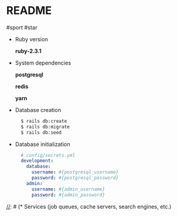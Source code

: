 # README

#sport
#star

[//]: # (This README would normally document whatever steps are necessary to get the application up and running.)

[//]: # ( Things you may want to cover:)

* Ruby version

  **ruby-2.3.1**

* System dependencies

  **postgresql**

  **redis**

  **yarn**


[comment]: <Configuration>


* Database creation
  ```sh
    $ rails db:create
    $ rails db:migrate
    $ rails db:seed
  ```

* Database initialization
  ```yml
    # config/secrets.yml
    development:
      database:
        username: #{postgresql_username}
        password: #{postgresql_password}
      admin:
        username: #{admin_username}
        password: #{admin_password}
  ```

[//]: # (How to run the test suite)


[//]: # (* Services (job queues, cache servers, search engines, etc.)

[//]: # (Deployment instructions)
